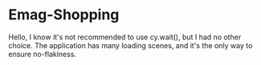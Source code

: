 # Emag-Shopping

Hello, I know it's not recommended to use cy.wait(), but I had no other choice. The application has many loading scenes, and it's the only way to ensure no-flakiness.
